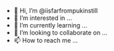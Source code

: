 - 👋 Hi, I’m @iisfarfrompukinstill
- 👀 I’m interested in ...
- 🌱 I’m currently learning ...
- 💞️ I’m looking to collaborate on ...
- 📫 How to reach me ...

<!---
iisfarfrompukinstill/iisfarfrompukinstill is a ✨ special ✨ repository because its `README.md` (this file) appears on your GitHub profile.
You can click the Preview link to take a look at your changes.
--->
